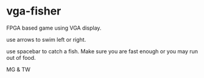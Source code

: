 # vga-fisher

FPGA based game using VGA display.

use arrows to swim left or right.

use spacebar to catch a fish. Make sure you are fast enough or you may run out of food.

MG & TW


